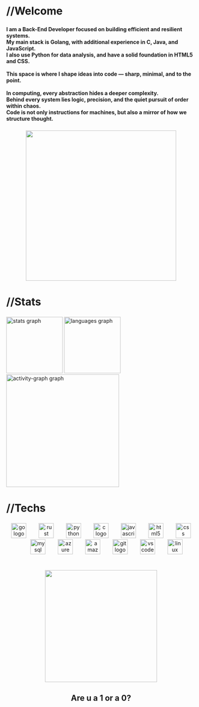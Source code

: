 <h1 align="left">//Welcome</h1>

###

<h4 align="left">I am a Back-End Developer focused on building efficient and resilient systems.  <br>My main stack is Golang, with additional experience in C, Java, and JavaScript.  <br>I also use Python for data analysis, and have a solid foundation in HTML5 and CSS.  <br><br>This space is where I shape ideas into code — sharp, minimal, and to the point.  <br><br>In computing, every abstraction hides a deeper complexity.  <br>Behind every system lies logic, precision, and the quiet pursuit of order within chaos.  <br>Code is not only instructions for machines, but also a mirror of how we structure thought.</h4>

###

<div align="center">
  <img height="400" src="https://i.pinimg.com/1200x/99/2e/ce/992eceb9ddfca10b99df4e332e8c7741.jpg"  />
</div>

###

<h1 align="left">//Stats</h1>

###

<div align="left">
  <img src="https://github-readme-stats.vercel.app/api?username=Murilo-The-Dev&hide_title=false&hide_rank=false&show_icons=true&include_all_commits=true&count_private=true&disable_animations=false&theme=nightowl&locale=en&hide_border=true&order=1&custom_title=My%20Stats" height="150" alt="stats graph"  />
  <img src="https://github-readme-stats.vercel.app/api/top-langs?username=Murilo-The-Dev&locale=en&hide_title=false&layout=compact&card_width=320&langs_count=5&theme=nightowl&hide_border=true&order=2&custom_title=Languages" height="150" alt="languages graph"  />
  <img src="https://github-readme-activity-graph.vercel.app/graph?username=Murilo-The-Dev&radius=16&theme=nightowl&area=true&order=5&custom_title=Contribution%20Graph&hide_border=true" height="300" alt="activity-graph graph"  />
</div>

###

<h1 align="left">//Techs</h1>

###

<div align="center">
  <img src="https://cdn.jsdelivr.net/gh/devicons/devicon/icons/go/go-original.svg" height="40" alt="go logo"  />
  <img width="25" />
  <img src="https://cdn.jsdelivr.net/gh/devicons/devicon/icons/rust/rust-original.svg" height="40" alt="rust logo"  />
  <img width="25" />
  <img src="https://cdn.jsdelivr.net/gh/devicons/devicon/icons/python/python-original.svg" height="40" alt="python logo"  />
  <img width="25" />
  <img src="https://cdn.jsdelivr.net/gh/devicons/devicon/icons/c/c-original.svg" height="40" alt="c logo"  />
  <img width="25" />
  <img src="https://cdn.jsdelivr.net/gh/devicons/devicon/icons/javascript/javascript-original.svg" height="40" alt="javascript logo"  />
  <img width="25" />
  <img src="https://cdn.jsdelivr.net/gh/devicons/devicon/icons/html5/html5-original.svg" height="40" alt="html5 logo"  />
  <img width="25" />
  <img src="https://cdn.jsdelivr.net/gh/devicons/devicon/icons/css3/css3-original.svg" height="40" alt="css logo"  />
  <img width="25" />
  <img src="https://cdn.jsdelivr.net/gh/devicons/devicon/icons/mysql/mysql-original.svg" height="40" alt="mysql logo"  />
  <img width="25" />
  <img src="https://cdn.jsdelivr.net/gh/devicons/devicon/icons/azure/azure-original.svg" height="40" alt="azure logo"  />
  <img width="25" />
  <img src="https://cdn.jsdelivr.net/gh/devicons/devicon/icons/amazonwebservices/amazonwebservices-line-wordmark.svg" height="40" alt="amazonwebservices logo"  />
  <img width="25" />
  <img src="https://cdn.jsdelivr.net/gh/devicons/devicon/icons/git/git-original.svg" height="40" alt="git logo"  />
  <img width="25" />
  <img src="https://cdn.jsdelivr.net/gh/devicons/devicon/icons/vscode/vscode-original.svg" height="40" alt="vscode logo"  />
  <img width="25" />
  <img src="https://cdn.jsdelivr.net/gh/devicons/devicon/icons/linux/linux-original.svg" height="40" alt="linux logo"  />
</div>

###

<h1 align="left"></h1>

###

<div align="center">
  <img height="298" src="https://i.pinimg.com/736x/c0/2e/11/c02e11fff73159047536b26422766740.jpg"  />
</div>

###

<h2 align="center">Are u a 1 or a 0?</h2>

###
